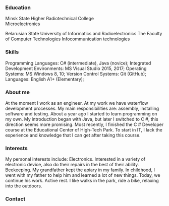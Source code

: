 ### Education

Minsk State Higher Radiotechnical College  
Microelectronics

Belarusian State University of Informatics and Radioelectronics
The Faculty of Computer Technologies
Infocommunication technologies

### Skills

Programming Languages: C# (intermediate), Java (novice);
Integrated Development Environments: MS Visual Studio 2015, 2017;
Operating Systems: MS Windows 8, 10;
Version Control Systems: Git (GitHub);
Languages: English A1+ (Elementary);

### About me

At the moment I work as an engineer. At my work we have waterflow development processes. My main responsibilities are: assembly, installing software and testing. About a year ago I started to learn programming on my own. My introduction began with Java, but later I switched to C #, this direction seems more promising. Most recently, I finished the C # Developer course at the Educational Center of High-Tech Park. To start in IT, I lack the experience and knowledge that I can get after taking this course.

### Interests

My personal interests include:
Electronics. Interested in a variety of electronic device, also do their repairs in the best of their ability.
Beekeeping. My grandfather kept the apiary in my family. In childhood, I went with my father to help him and learned a lot of new things. Today, we continue his work.
Active rest. I like walks in the park, ride a bike, relaxing into the outdoors.

### Contact
